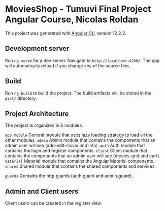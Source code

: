 # MoviesShop - Tumuvi Final Project Angular Course, Nicolas Roldan 

This project was generated with [Angular CLI](https://github.com/angular/angular-cli) version 12.2.2.

## Development server

Run `ng serve` for a dev server. Navigate to `http://localhost:4200/`. The app will automatically reload if you change any of the source files.

## Build

Run `ng build` to build the project. The build artifacts will be stored in the `dist/` directory.

## Project Architecture

The project is organized in 6 modules:

`app.module` General module that uses lazy loading strategy to load all the other modules.
`admin` Admin module that contains the components that an admin user will see (add-edit-movie and info).
`auth` Auth module that contains the login and register components.
`client` Client module that contains the components that an admin user will see (movies-grid and cart).
`material` Material module that contains the Angular Material components.
`shared` Shared module that contains the shared components and services.

`guards` Contains the http guards (auth.guard and admin.guard).

## Admin and Client users

Client users can be created in the register view.



